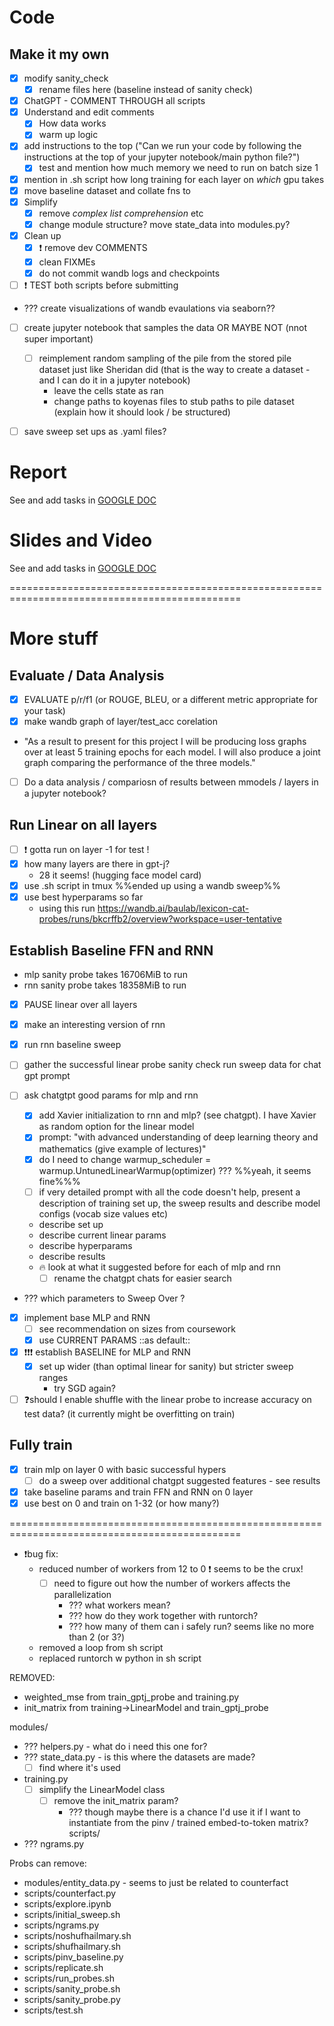 # Code 
  

## Make it my own
- [X] modify sanity_check
  - [X] rename files here (baseline instead of sanity check)

- [X] ChatGPT - COMMENT THROUGH all scripts
- [X] Understand and edit comments  
  - [X] How data works
  - [X] warm up logic
- [X] add instructions to the top ("Can we run your code by following the instructions at the top of your jupyter notebook/main python file?")
  - [X] test and mention how much memory we need to run on batch size 1
- [X] mention in .sh script how long training for each layer on _which_ gpu takes
- [X] move baseline dataset and collate fns to
- [X] Simplify 
  - [X] remove _complex list comprehension_ etc
  - [X] change module structure? move state_data into modules.py?
- [X] Clean up
  - [X] ❗️ remove dev COMMENTS
  - [X] clean FIXMEs
  - [X] do not commit wandb logs and checkpoints
- [ ] ❗️ TEST both scripts before submitting

- ??? create visualizations of wandb evaulations via seaborn??
- [ ] create jupyter notebook that samples the data OR MAYBE NOT (nnot super important)
  - [ ] reimplement random sampling of the pile from the stored pile dataset just like Sheridan did (that is the way to create a dataset - and I can do it in a jupyter notebook)
    - leave the cells state as ran
    - change paths to koyenas files to stub paths to pile dataset (explain how it should look / be structured)

- [ ] save sweep set ups as .yaml files?


# Report
See and add tasks in [GOOGLE DOC](https://docs.google.com/document/d/1LhdHEw8qLpkogLPIaymseeDFDyasFhjjpoe7gth0tm8/edit)


# Slides and Video
See and add tasks in [GOOGLE DOC](https://docs.google.com/document/d/1HG5AE1hmcunyZuqOT6LRYiIyh_MSzpA-xpxxt5fgX3E/edit)

==============================================================================================

# More stuff

## Evaluate / Data Analysis
- [X] EVALUATE p/r/f1 (or ROUGE, BLEU, or a different metric appropriate for your task)
- [X] make wandb graph of layer/test_acc corelation
- "As a result to present for this project I will be producing loss graphs over at least 5 training epochs for each model. I will also produce a joint graph comparing the performance of the three models."

- [ ] Do a data analysis / compariosn of results between mmodels / layers in a jupyter notebook?

## Run Linear on all layers
- [ ] ❗️ gotta run on layer -1 for test !
- [X] how many layers are there in gpt-j?
  - 28 it seems! (hugging face model card)
- [X] use .sh script in tmux %%ended up using a wandb sweep%%
- [X] use best hyperparams so far
  - using this run https://wandb.ai/baulab/lexicon-cat-probes/runs/bkcrffb2/overview?workspace=user-tentative

## Establish Baseline FFN and RNN
- mlp sanity probe takes 16706MiB to run
- rnn sanity probe takes 18358MiB to run

- [X] PAUSE linear over all layers
- [X] make an interesting version of rnn
- [X] run rnn baseline sweep

- [ ] gather the successful linear probe sanity check run sweep data for chat gpt prompt
- [ ] ask chatgtpt good params for mlp and rnn
  - [X] add Xavier initialization to rnn and mlp? (see chatgpt). I have Xavier as random option for the linear model
  - [X] prompt: "with advanced understanding of deep learning theory and mathematics (give example of lectures)"
  - [X]  do I need to change warmup_scheduler = warmup.UntunedLinearWarmup(optimizer) ??? %%yeah, it seems fine%%%
  - [ ] if very detailed prompt with all the code doesn't help, present a description of training set up, the sweep results and describe model configs (vocab size values etc)
  - describe set up
  - describe current linear params
  - describe hyperparams
  - describe results
  - 🔥 look at what it suggested before for each of mlp and rnn
    -  [ ] rename the chatgpt chats for easier search
- ??? which parameters to Sweep Over ?
- [X] implement base MLP and RNN
  - [ ] see recommendation on sizes from coursework
  - [X] use CURRENT PARAMS ::as default::

- [X] ❗️❗️❗️ establish BASELINE for MLP and RNN 
  - [X] set up wider (than optimal linear for sanity) but stricter sweep ranges
    - try SGD again?
  
- [ ] ❓should I enable shuffle with the linear probe to increase accuracy on test data? (it currently might be overfitting on train)

## Fully train 
- [X] train mlp on layer 0 with basic successful hypers
  - [ ] do a sweep over additional chatgpt suggested features - see results

- [X] take baseline params and train FFN and RNN on 0 layer
- [X] use best on 0 and train on 1-32 (or how many?)

==============================================================================================

- ❗️bug fix:
  - reduced number of workers from 12 to 0 ❗️ seems to be the crux! 
      - [ ] need to figure out how the number of workers affects the parallelization
        - ??? what workers mean?
        - ??? how do they work together with runtorch?
        - ??? how many of them can i safely run? seems like no more than 2 (or 3?)
  - removed a loop from sh script
  - replaced runtorch w python in sh script

REMOVED:
- weighted_mse from train_gptj_probe and training.py
- init_matrix from training->LinearModel and train_gptj_probe


modules/
- ??? helpers.py - what do i need this one for?
- ??? state_data.py - is this where the datasets are made?
  - [ ] find where it's used
- training.py
  - [ ] simplify the LinearModel class
    - [ ] remove the init_matrix param?
      - ??? though maybe there is a chance I'd use it if I want to instantiate from the pinv / trained embed-to-token matrix?
scripts/
- ??? ngrams.py

Probs can remove:
- modules/entity_data.py - seems to just be related to counterfact
- scripts/counterfact.py
- scripts/explore.ipynb
- scripts/initial_sweep.sh
- scripts/ngrams.py
- scripts/noshufhailmary.sh
- scripts/shufhailmary.sh
- scripts/pinv_baseline.py
- scripts/replicate.sh
- scripts/run_probes.sh
- scripts/sanity_probe.sh
- scripts/sanity_probe.py
- scripts/test.sh